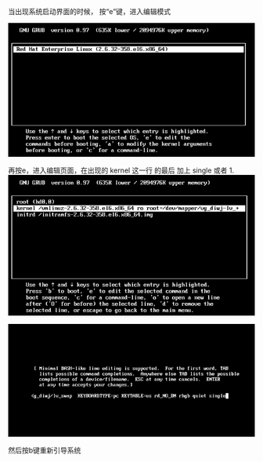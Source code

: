 当出现系统启动界面的时候， 按“e”键，进入编辑模式

![image](https://github.com/dwjlw1314/DWJ-PROJECT/raw/master/PictureSource/1.13.1.png)

再按e，进入编辑页面，在出现的 kernel 这一行 的最后 加上  single 或者 1.<br>
![image](https://github.com/dwjlw1314/DWJ-PROJECT/raw/master/PictureSource/1.13.2.png)

![image](https://github.com/dwjlw1314/DWJ-PROJECT/raw/master/PictureSource/1.13.3.png)

然后按b键重新引导系统
